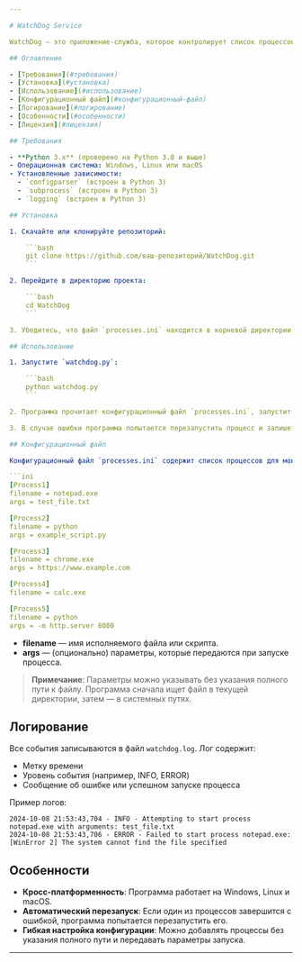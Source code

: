 ```yaml
---

# WatchDog Service

WatchDog — это приложение-служба, которое контролирует список процессов, указанных в конфигурационном файле. Если какой-либо процесс завершится с ошибкой, WatchDog автоматически перезапустит его и запишет ошибку в лог. Программа поддерживает добавление новых процессов в список контроля во время выполнения.

## Оглавление

- [Требования](#требования)
- [Установка](#установка)
- [Использование](#использование)
- [Конфигурационный файл](#конфигурационный-файл)
- [Логирование](#логирование)
- [Особенности](#особенности)
- [Лицензия](#лицензия)

## Требования

- **Python 3.x** (проверено на Python 3.8 и выше)
- Операционная система: Windows, Linux или macOS
- Установленные зависимости:
  - `configparser` (встроен в Python 3)
  - `subprocess` (встроен в Python 3)
  - `logging` (встроен в Python 3)

## Установка

1. Скачайте или клонируйте репозиторий:

    ```bash
    git clone https://github.com/ваш-репозиторий/WatchDog.git
    ```

2. Перейдите в директорию проекта:

    ```bash
    cd WatchDog
    ```

3. Убедитесь, что файл `processes.ini` находится в корневой директории.

## Использование

1. Запустите `watchdog.py`:

    ```bash
    python watchdog.py
    ```

2. Программа прочитает конфигурационный файл `processes.ini`, запустит указанные процессы и начнёт их мониторинг.

3. В случае ошибки программа попытается перезапустить процесс и запишет сообщение об ошибке в лог-файл `watchdog.log`.

## Конфигурационный файл

Конфигурационный файл `processes.ini` содержит список процессов для мониторинга. Каждый процесс указывается в отдельной секции. Пример файла:

```ini
[Process1]
filename = notepad.exe
args = test_file.txt

[Process2]
filename = python
args = example_script.py

[Process3]
filename = chrome.exe
args = https://www.example.com

[Process4]
filename = calc.exe

[Process5]
filename = python
args = -m http.server 8080
```

- **filename** — имя исполняемого файла или скрипта.
- **args** — (опционально) параметры, которые передаются при запуске процесса.

> **Примечание**: Параметры можно указывать без указания полного пути к файлу. Программа сначала ищет файл в текущей директории, затем — в системных путях.

## Логирование

Все события записываются в файл `watchdog.log`. Лог содержит:
- Метку времени
- Уровень события (например, INFO, ERROR)
- Сообщение об ошибке или успешном запуске процесса

Пример логов:

```plaintext
2024-10-08 21:53:43,704 - INFO - Attempting to start process notepad.exe with arguments: test_file.txt
2024-10-08 21:53:43,706 - ERROR - Failed to start process notepad.exe: [WinError 2] The system cannot find the file specified
```

## Особенности

- **Кросс-платформенность**: Программа работает на Windows, Linux и macOS.
- **Автоматический перезапуск**: Если один из процессов завершится с ошибкой, программа попытается перезапустить его.
- **Гибкая настройка конфигурации**: Можно добавлять процессы без указания полного пути и передавать параметры запуска.

--- 
```

